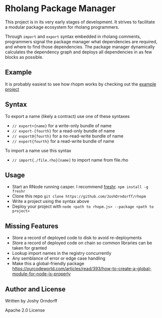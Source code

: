 # Rholang Package Manager

This project is in its very early stages of development. It strives to facilitate a modular package ecosystem for rholang programmers.

Through `import` and `export` syntax embedded in rholang comments, programmers signal the package manager what dependencies are required, and where to find those dependencies. The package manager dynamically calculates the dependency graph and deploys all dependencies in as few blocks as possible.

## Example
It is probably easiest to see how rhopm works by checking out the [example project](exampleProject/README.md)

## Syntax
To export a name (likely a contract) use one of these syntaxes
 * `// export+{name}` for a write-only bundle of name
 * `// export-{fourth}` for a read-only bundle of name
 * `// export0{fourth}` for a no-read-write bundle of name
 * `// export{fourth}` for a read-write bundle of name

 To import a name use this syntax
 * `// import{./file.rho}[name]` to import name from file.rho

## Usage
* Start an RNode running casper. I recommend [freshr](https://github.com/JoshOrndorff/freshr). `npm install -g freshr`
* Clone this repo `git clone https://github.com/JoshOrndorff/rhopm`
* Write a project using the syntax above
* Deploy your project with `node <path to rhopm.js> --package <path to project>`

## Missing Features
* Store a record of deployed code to disk to avoid re-deployments
* Store a record of deployed code on chain so common libraries can be taken for granted
* Lookup import names in the registry concurrently
* Any semblance of error or edge case handling
* Make this a global-friendly package https://ourcodeworld.com/articles/read/393/how-to-create-a-global-module-for-node-js-properly

## Author and License

Written by Joshy Orndorff

Apache 2.0 License

